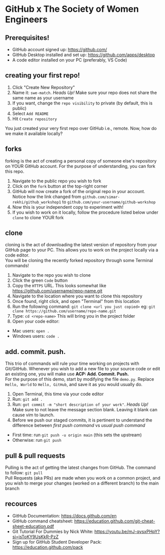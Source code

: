 # GitHub x The Society of Women Engineers

## Prerequisites!
* GitHub account signed up: https://github.com/
* GitHub Desktop installed and set up: https://github.com/apps/desktop
* A code editor installed on your PC (preferably, VS Code)


## creating your first repo!
1. Click "Create New Repository"
2. Name it: `swe-match`. _Heads Up!_ Make sure your repo does not share the same name as your username
3. If you want, change the `repo visibility` to private (by default, this is public)
4. Select   `Add README`
5. Hit `Create repository`

You just created your very first repo over GitHub i.e., remote. Now, how do we make it available locally?

## forks
forking is the act of creating a personal copy of someone else's repository on YOUR GitHub account. For the purpose of understanding, you can fork this repo.
1. Navigate to the public repo you wish to fork
2. Click on the `fork` button at the top-right corner
3. GitHub will now create a fork of the original repo in your account. <br> Notice how the link changed from `github.com/simar-rekhi/github_workshop1` to `github.com/your-username/github-workshop`
4. Now this is your independent copy to experiment with!
5. If you wish to work on it locally, follow the procedure listed below under `clone` to clone YOUR fork

## clone
cloning is the act of downloading the latest version of repository from your GitHub page to your PC. This allows you to work on the project locally via a code editor. <br>
You will be cloning the recently forked repository through some Terminal commands!
1. Navigate to the repo you wish to clone
2. Click the green `Code` button
3. Copy the `HTTPS` URL. This looks somewhat like https://github.com/username/repo-name.git
4. Navigate to the location where you want to clone this repository
5. Once found, right click, and open "Terminal" from this location
6. Run the following command: `git clone <url you just copied>` eg: `git clone https://github.com/username/repo-name.git`
7. Type: `cd <repo-name>` This will bring you in the project folder
8. Open your code editor:<br>
  * Mac users: `open .`
  * Windows users: `code .`

## add. commit. push.
This trio of commands will rule your time working on projects with Git/GitHub. Whenever you wish to add a new file to your source code or edit an existing one, you will make use **ACP: Add. Commit. Push.**<br>
For the purpose of this demo, start by modifying the file `demo.py`. Replace `Hello, World` to `Hello, GitHub`, and save it as you would usually do.
1. Open Terminal, this time via your code editor
2. Run: `git add .`
3. Run: `got commit -m "short description of your work"`. _Heads Up!_ Make sure to not leave the message section blank. Leaving it blank can cause vim to launch.
4. Before we push our staged commits, it is pertinent to understand the difference between _first push command_ vs _usual push command_<br>
 * First time: run `git push -u origin main` (this sets the upstream)
 * Otherwise: run `git push`


## pull & pull requests
Pulling is the act of getting the latest changes from GitHub. The command to follow: `git pull` <br>
Pull Requests (aka PRs) are made when you work on a common project, and you wish to merge your changes (worked on a different branch) to the main branch <br>

## recources 
* GitHub Documentation: https://docs.github.com/en
* GitHub command cheatsheet: https://education.github.com/git-cheat-sheet-education.pdf
* Git Tutorial For Dummies by Nick White: https://youtu.be/mJ-qvsxPHpY?si=jsToKY9UsKkR-PzZ
* Sign up for GitHub Student Developer Pack: https://education.github.com/pack
